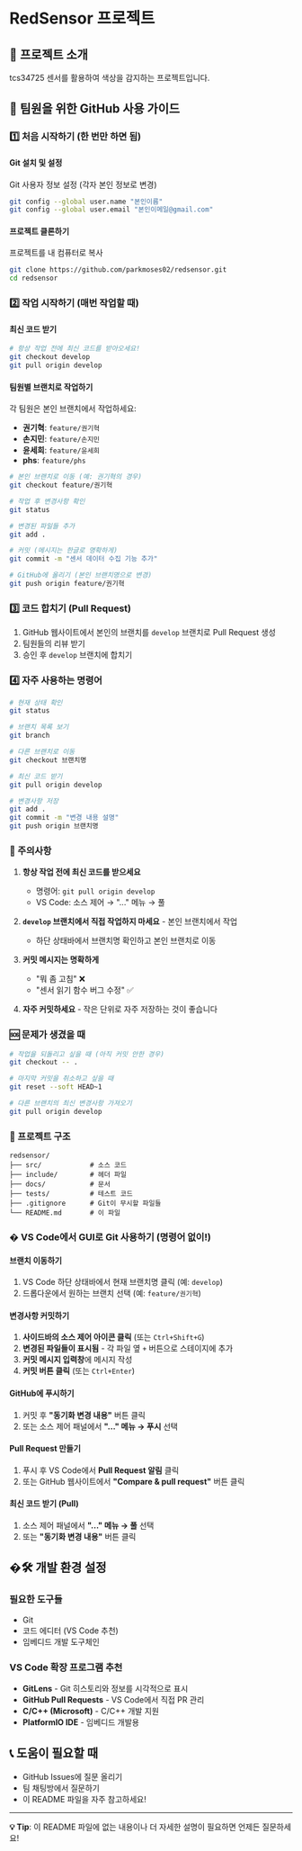 # RedSensor 프로젝트

## 📖 프로젝트 소개
tcs34725 센서를 활용하여 색상을 감지하는 프로젝트입니다.

## 🚀 팀원을 위한 GitHub 사용 가이드

### 1️⃣ 처음 시작하기 (한 번만 하면 됨)

#### Git 설치 및 설정
 Git 사용자 정보 설정 (각자 본인 정보로 변경)
```bash
git config --global user.name "본인이름"
git config --global user.email "본인이메일@gmail.com"
```

#### 프로젝트 클론하기
프로젝트를 내 컴퓨터로 복사
```bash
git clone https://github.com/parkmoses02/redsensor.git
cd redsensor
```

### 2️⃣ 작업 시작하기 (매번 작업할 때)

#### 최신 코드 받기
```bash
# 항상 작업 전에 최신 코드를 받아오세요!
git checkout develop
git pull origin develop
```

#### 팀원별 브랜치로 작업하기
각 팀원은 본인 브랜치에서 작업하세요:
- **권기혁**: `feature/권기혁`
- **손지민**: `feature/손지민` 
- **윤세희**: `feature/윤세희`
- **phs**: `feature/phs`

```bash
# 본인 브랜치로 이동 (예: 권기혁의 경우)
git checkout feature/권기혁

# 작업 후 변경사항 확인
git status

# 변경된 파일들 추가
git add .

# 커밋 (메시지는 한글로 명확하게)
git commit -m "센서 데이터 수집 기능 추가"

# GitHub에 올리기 (본인 브랜치명으로 변경)
git push origin feature/권기혁
```

### 3️⃣ 코드 합치기 (Pull Request)

1. GitHub 웹사이트에서 본인의 브랜치를 `develop` 브랜치로 Pull Request 생성
2. 팀원들의 리뷰 받기
3. 승인 후 `develop` 브랜치에 합치기

### 4️⃣ 자주 사용하는 명령어

```bash
# 현재 상태 확인
git status

# 브랜치 목록 보기
git branch

# 다른 브랜치로 이동
git checkout 브랜치명

# 최신 코드 받기
git pull origin develop

# 변경사항 저장
git add .
git commit -m "변경 내용 설명"
git push origin 브랜치명
```

### 🚨 주의사항

1. **항상 작업 전에 최신 코드를 받으세요**
   - 명령어: `git pull origin develop`
   - VS Code: 소스 제어 → "..." 메뉴 → 풀

2. **`develop` 브랜치에서 직접 작업하지 마세요** - 본인 브랜치에서 작업
   - 하단 상태바에서 브랜치명 확인하고 본인 브랜치로 이동

3. **커밋 메시지는 명확하게** 
   - "뭐 좀 고침" ❌ 
   - "센서 읽기 함수 버그 수정" ✅

4. **자주 커밋하세요** - 작은 단위로 자주 저장하는 것이 좋습니다

### 🆘 문제가 생겼을 때

```bash
# 작업을 되돌리고 싶을 때 (아직 커밋 안한 경우)
git checkout -- .

# 마지막 커밋을 취소하고 싶을 때
git reset --soft HEAD~1

# 다른 브랜치의 최신 변경사항 가져오기
git pull origin develop
```

### 📁 프로젝트 구조
```
redsensor/
├── src/            # 소스 코드
├── include/        # 헤더 파일
├── docs/           # 문서
├── tests/          # 테스트 코드
├── .gitignore      # Git이 무시할 파일들
└── README.md       # 이 파일
```

### �️ VS Code에서 GUI로 Git 사용하기 (명령어 없이!)

#### 브랜치 이동하기
1. VS Code 하단 상태바에서 현재 브랜치명 클릭 (예: `develop`)
2. 드롭다운에서 원하는 브랜치 선택 (예: `feature/권기혁`)

#### 변경사항 커밋하기
1. **사이드바의 소스 제어 아이콘 클릭** (또는 `Ctrl+Shift+G`)
2. **변경된 파일들이 표시됨** - 각 파일 옆 `+` 버튼으로 스테이지에 추가
3. **커밋 메시지 입력창**에 메시지 작성
4. **커밋 버튼 클릭** (또는 `Ctrl+Enter`)

#### GitHub에 푸시하기
1. 커밋 후 **"동기화 변경 내용"** 버튼 클릭
2. 또는 소스 제어 패널에서 **"..." 메뉴 → 푸시** 선택

#### Pull Request 만들기
1. 푸시 후 VS Code에서 **Pull Request 알림** 클릭
2. 또는 GitHub 웹사이트에서 **"Compare & pull request"** 버튼 클릭

#### 최신 코드 받기 (Pull)
1. 소스 제어 패널에서 **"..." 메뉴 → 풀** 선택
2. 또는 **"동기화 변경 내용"** 버튼 클릭

## �🛠️ 개발 환경 설정

### 필요한 도구들
- Git
- 코드 에디터 (VS Code 추천)
- 임베디드 개발 도구체인

### VS Code 확장 프로그램 추천
- **GitLens** - Git 히스토리와 정보를 시각적으로 표시
- **GitHub Pull Requests** - VS Code에서 직접 PR 관리
- **C/C++ (Microsoft)** - C/C++ 개발 지원
- **PlatformIO IDE** - 임베디드 개발용

## 📞 도움이 필요할 때
- GitHub Issues에 질문 올리기
- 팀 채팅방에서 질문하기
- 이 README 파일을 자주 참고하세요!

---
**💡 Tip**: 이 README 파일에 없는 내용이나 더 자세한 설명이 필요하면 언제든 질문하세요!